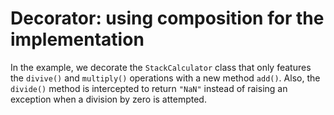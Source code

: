 # Decorator: using composition for the implementation

In the example, we decorate the `StackCalculator` class that only features the `divive()` and `multiply()` operations with a new method `add()`. Also, the `divide()` method is intercepted to return `"NaN"` instead of raising an exception when a division by zero is attempted.